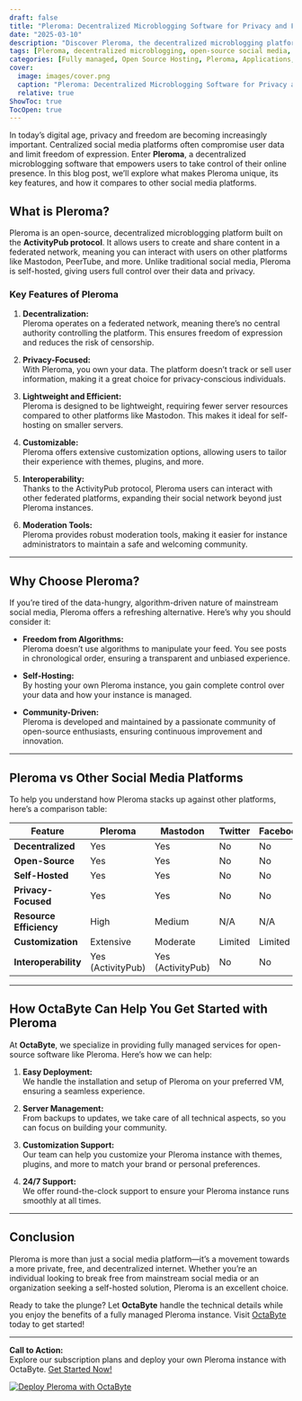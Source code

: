 ```yaml
---
draft: false
title: "Pleroma: Decentralized Microblogging Software for Privacy and Freedom"
date: "2025-03-10"
description: "Discover Pleroma, the decentralized microblogging platform that prioritizes privacy, freedom, and customization. Learn how Pleroma compares to other social media platforms and why it’s the perfect choice for those seeking an open-source, self-hosted alternative."
tags: [Pleroma, decentralized microblogging, open-source social media, self-hosted social media, privacy-focused social media, Pleroma vs Mastodon, Pleroma features, federated social networks, ActivityPub, OctaByte managed services]
categories: [Fully managed, Open Source Hosting, Pleroma, Applications, Fediverse]
cover:
  image: images/cover.png
  caption: "Pleroma: Decentralized Microblogging Software for Privacy and Freedom"
  relative: true
ShowToc: true
TocOpen: true
---
```



In today’s digital age, privacy and freedom are becoming increasingly important. Centralized social media platforms often compromise user data and limit freedom of expression. Enter **Pleroma**, a decentralized microblogging software that empowers users to take control of their online presence. In this blog post, we’ll explore what makes Pleroma unique, its key features, and how it compares to other social media platforms.

## What is Pleroma?

Pleroma is an open-source, decentralized microblogging platform built on the **ActivityPub protocol**. It allows users to create and share content in a federated network, meaning you can interact with users on other platforms like Mastodon, PeerTube, and more. Unlike traditional social media, Pleroma is self-hosted, giving users full control over their data and privacy.

### Key Features of Pleroma

1. **Decentralization:**  
   Pleroma operates on a federated network, meaning there’s no central authority controlling the platform. This ensures freedom of expression and reduces the risk of censorship.

2. **Privacy-Focused:**  
   With Pleroma, you own your data. The platform doesn’t track or sell user information, making it a great choice for privacy-conscious individuals.

3. **Lightweight and Efficient:**  
   Pleroma is designed to be lightweight, requiring fewer server resources compared to other platforms like Mastodon. This makes it ideal for self-hosting on smaller servers.

4. **Customizable:**  
   Pleroma offers extensive customization options, allowing users to tailor their experience with themes, plugins, and more.

5. **Interoperability:**  
   Thanks to the ActivityPub protocol, Pleroma users can interact with other federated platforms, expanding their social network beyond just Pleroma instances.

6. **Moderation Tools:**  
   Pleroma provides robust moderation tools, making it easier for instance administrators to maintain a safe and welcoming community.

---

## Why Choose Pleroma?

If you’re tired of the data-hungry, algorithm-driven nature of mainstream social media, Pleroma offers a refreshing alternative. Here’s why you should consider it:

- **Freedom from Algorithms:**  
  Pleroma doesn’t use algorithms to manipulate your feed. You see posts in chronological order, ensuring a transparent and unbiased experience.

- **Self-Hosting:**  
  By hosting your own Pleroma instance, you gain complete control over your data and how your instance is managed.

- **Community-Driven:**  
  Pleroma is developed and maintained by a passionate community of open-source enthusiasts, ensuring continuous improvement and innovation.

---

## Pleroma vs Other Social Media Platforms

To help you understand how Pleroma stacks up against other platforms, here’s a comparison table:

| Feature                | Pleroma               | Mastodon              | Twitter               | Facebook              |
|------------------------|-----------------------|-----------------------|-----------------------|-----------------------|
| **Decentralized**      | Yes                   | Yes                   | No                    | No                    |
| **Open-Source**        | Yes                   | Yes                   | No                    | No                    |
| **Self-Hosted**        | Yes                   | Yes                   | No                    | No                    |
| **Privacy-Focused**    | Yes                   | Yes                   | No                    | No                    |
| **Resource Efficiency**| High                  | Medium                | N/A                   | N/A                   |
| **Customization**      | Extensive             | Moderate              | Limited               | Limited               |
| **Interoperability**   | Yes (ActivityPub)     | Yes (ActivityPub)     | No                    | No                    |

---

## How OctaByte Can Help You Get Started with Pleroma

At **OctaByte**, we specialize in providing fully managed services for open-source software like Pleroma. Here’s how we can help:

1. **Easy Deployment:**  
   We handle the installation and setup of Pleroma on your preferred VM, ensuring a seamless experience.

2. **Server Management:**  
   From backups to updates, we take care of all technical aspects, so you can focus on building your community.

3. **Customization Support:**  
   Our team can help you customize your Pleroma instance with themes, plugins, and more to match your brand or personal preferences.

4. **24/7 Support:**  
   We offer round-the-clock support to ensure your Pleroma instance runs smoothly at all times.

---

## Conclusion

Pleroma is more than just a social media platform—it’s a movement towards a more private, free, and decentralized internet. Whether you’re an individual looking to break free from mainstream social media or an organization seeking a self-hosted solution, Pleroma is an excellent choice.

Ready to take the plunge? Let **OctaByte** handle the technical details while you enjoy the benefits of a fully managed Pleroma instance. Visit [OctaByte](https://octabyte.io) today to get started!

---

**Call to Action:**  
Explore our subscription plans and deploy your own Pleroma instance with OctaByte. [Get Started Now!](https://octabyte.io)

[![Deploy Pleroma with OctaByte](/images/deploy-on-octabyte.png)](https://octabyte.io/fully-managed-open-source-services/applications/fediverse/pleroma)